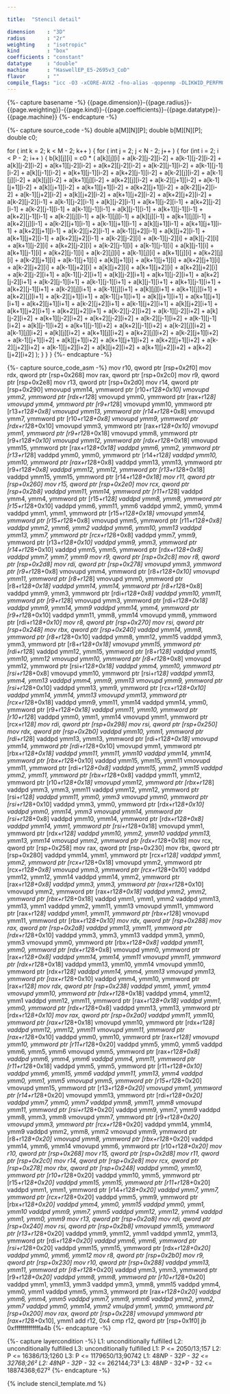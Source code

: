 ```yaml
---

title:  "Stencil detail"

dimension    : "3D"
radius       : "2r"
weighting    : "isotropic"
kind         : "box"
coefficients : "constant"
datatype     : "double"
machine      : "HaswellEP_E5-2695v3_CoD"
flavor       : ""
compile_flags: "icc -O3 -xCORE-AVX2 -fno-alias -qopenmp -DLIKWID_PERFMON -I/mnt/opt/likwid-4.3.2/include -L/mnt/opt/likwid-4.3.2/lib -I./stempel/stempel/headers/ ./stempel/headers/timing.c ./stempel/headers/dummy.c solar_compilable.c -o stencil -llikwid"
---
```


{%- capture basename -%}
{{page.dimension}}-{{page.radius}}-{{page.weighting}}-{{page.kind}}-{{page.coefficients}}-{{page.datatype}}-{{page.machine}}
{%- endcapture -%}

{%- capture source_code -%}
double a[M][N][P];
double b[M][N][P];
double c0;

for ( int k = 2; k < M - 2; k++ ) {
  for ( int j = 2; j < N - 2; j++ ) {
    for (int i = 2; i < P - 2; i++ ) {
      b[k][j][i] = c0 *
        ( a[k][j][i]       + a[k-2][j-2][i-2] + a[k-1][j-2][i-2]
        + a[k][j-2][i-2]   + a[k+1][j-2][i-2] + a[k+2][j-2][i-2]
        + a[k-2][j-1][i-2] + a[k-1][j-1][i-2] + a[k][j-1][i-2]
        + a[k+1][j-1][i-2] + a[k+2][j-1][i-2] + a[k-2][j][i-2]
        + a[k-1][j][i-2]   + a[k][j][i-2]     + a[k+1][j][i-2]
        + a[k+2][j][i-2]   + a[k-2][j+1][i-2] + a[k-1][j+1][i-2]
        + a[k][j+1][i-2]   + a[k+1][j+1][i-2] + a[k+2][j+1][i-2]
        + a[k-2][j+2][i-2] + a[k-1][j+2][i-2] + a[k][j+2][i-2]
        + a[k+1][j+2][i-2] + a[k+2][j+2][i-2] + a[k-2][j-2][i-1]
        + a[k-1][j-2][i-1] + a[k][j-2][i-1]   + a[k+1][j-2][i-1]
        + a[k+2][j-2][i-1] + a[k-2][j-1][i-1] + a[k-1][j-1][i-1]
        + a[k][j-1][i-1]   + a[k+1][j-1][i-1] + a[k+2][j-1][i-1]
        + a[k-2][j][i-1]   + a[k-1][j][i-1]   + a[k][j][i-1]
        + a[k+1][j][i-1]   + a[k+2][j][i-1]   + a[k-2][j+1][i-1]
        + a[k-1][j+1][i-1] + a[k][j+1][i-1]   + a[k+1][j+1][i-1]
        + a[k+2][j+1][i-1] + a[k-2][j+2][i-1] + a[k-1][j+2][i-1]
        + a[k][j+2][i-1]   + a[k+1][j+2][i-1] + a[k+2][j+2][i-1]
        + a[k-2][j-2][i]   + a[k-1][j-2][i]   + a[k][j-2][i]
        + a[k+1][j-2][i]   + a[k+2][j-2][i]   + a[k-2][j-1][i]
        + a[k-1][j-1][i]   + a[k][j-1][i]     + a[k+1][j-1][i]
        + a[k+2][j-1][i]   + a[k-2][j][i]     + a[k-1][j][i]
        + a[k+1][j][i]     + a[k+2][j][i]     + a[k-2][j+1][i]
        + a[k-1][j+1][i]   + a[k][j+1][i]     + a[k+1][j+1][i]
        + a[k+2][j+1][i]   + a[k-2][j+2][i]   + a[k-1][j+2][i]
        + a[k][j+2][i]     + a[k+1][j+2][i]   + a[k+2][j+2][i]
        + a[k-2][j-2][i+1] + a[k-1][j-2][i+1] + a[k][j-2][i+1]
        + a[k+1][j-2][i+1] + a[k+2][j-2][i+1] + a[k-2][j-1][i+1]
        + a[k-1][j-1][i+1] + a[k][j-1][i+1]   + a[k+1][j-1][i+1]
        + a[k+2][j-1][i+1] + a[k-2][j][i+1]   + a[k-1][j][i+1]
        + a[k][j][i+1]     + a[k+1][j][i+1]   + a[k+2][j][i+1]
        + a[k-2][j+1][i+1] + a[k-1][j+1][i+1] + a[k][j+1][i+1]
        + a[k+1][j+1][i+1] + a[k+2][j+1][i+1] + a[k-2][j+2][i+1]
        + a[k-1][j+2][i+1] + a[k][j+2][i+1]   + a[k+1][j+2][i+1]
        + a[k+2][j+2][i+1] + a[k-2][j-2][i+2] + a[k-1][j-2][i+2]
        + a[k][j-2][i+2]   + a[k+1][j-2][i+2] + a[k+2][j-2][i+2]
        + a[k-2][j-1][i+2] + a[k-1][j-1][i+2] + a[k][j-1][i+2]
        + a[k+1][j-1][i+2] + a[k+2][j-1][i+2] + a[k-2][j][i+2]
        + a[k-1][j][i+2]   + a[k][j][i+2]     + a[k+1][j][i+2]
        + a[k+2][j][i+2]   + a[k-2][j+1][i+2] + a[k-1][j+1][i+2]
        + a[k][j+1][i+2]   + a[k+1][j+1][i+2] + a[k+2][j+1][i+2]
        + a[k-2][j+2][i+2] + a[k-1][j+2][i+2] + a[k][j+2][i+2]
        + a[k+1][j+2][i+2] + a[k+2][j+2][i+2] );
    }
  }
}
{%- endcapture -%}

{%- capture source_code_asm -%}
mov r10, qword ptr [rsp+0x2f0]
mov rdx, qword ptr [rsp+0x268]
mov rax, qword ptr [rsp+0x2c0]
mov r9, qword ptr [rsp+0x2e8]
mov r13, qword ptr [rsp+0x2d0]
mov r14, qword ptr [rsp+0x290]
vmovupd ymm14, ymmword ptr [r10+r12*8+0x10]
vmovupd ymm2, ymmword ptr [rdx+r12*8]
vmovupd ymm0, ymmword ptr [rax+r12*8]
vmovupd ymm4, ymmword ptr [r9+r12*8]
vmovupd ymm10, ymmword ptr [r13+r12*8+0x8]
vmovupd ymm13, ymmword ptr [r14+r12*8+0x8]
vmovupd ymm7, ymmword ptr [r10+r12*8+0x8]
vmovupd ymm9, ymmword ptr [rdx+r12*8+0x10]
vmovupd ymm3, ymmword ptr [rax+r12*8+0x10]
vmovupd ymm1, ymmword ptr [r9+r12*8+0x18]
vmovupd ymm8, ymmword ptr [r9+r12*8+0x10]
vmovupd ymm12, ymmword ptr [rdx+r12*8+0x18]
vmovupd ymm15, ymmword ptr [rax+r12*8+0x18]
vaddpd ymm6, ymm2, ymmword ptr [r13+r12*8]
vaddpd ymm0, ymm0, ymmword ptr [r14+r12*8]
vaddpd ymm10, ymm10, ymmword ptr [rax+r12*8+0x8]
vaddpd ymm13, ymm13, ymmword ptr [r9+r12*8+0x8]
vaddpd ymm12, ymm12, ymmword ptr [r13+r12*8+0x18]
vaddpd ymm15, ymm15, ymmword ptr [r14+r12*8+0x18]
mov r11, qword ptr [rsp+0x260]
mov r15, qword ptr [rsp+0x2e0]
mov rcx, qword ptr [rsp+0x2b8]
vaddpd ymm11, ymm14, ymmword ptr [r11+r12*8]
vaddpd ymm4, ymm4, ymmword ptr [r15+r12*8]
vaddpd ymm8, ymm8, ymmword ptr [r15+r12*8+0x10]
vaddpd ymm6, ymm11, ymm6
vaddpd ymm2, ymm0, ymm4
vaddpd ymm1, ymm1, ymmword ptr [r15+r12*8+0x18]
vmovupd ymm14, ymmword ptr [r15+r12*8+0x8]
vmovupd ymm5, ymmword ptr [r11+r12*8+0x8]
vaddpd ymm2, ymm6, ymm2
vaddpd ymm6, ymm10, ymm13
vaddpd ymm13, ymm7, ymmword ptr [rcx+r12*8+0x8]
vaddpd ymm7, ymm9, ymmword ptr [r13+r12*8+0x10]
vaddpd ymm9, ymm3, ymmword ptr [r14+r12*8+0x10]
vaddpd ymm5, ymm5, ymmword ptr [rdx+r12*8+0x8]
vaddpd ymm7, ymm7, ymm9
mov r9, qword ptr [rsp+0x2c8]
mov r8, qword ptr [rsp+0x2d8]
mov rdi, qword ptr [rsp+0x278]
vmovupd ymm3, ymmword ptr [r9+r12*8+0x8]
vmovupd ymm4, ymmword ptr [r8+r12*8+0x10]
vmovupd ymm11, ymmword ptr [r8+r12*8]
vmovupd ymm0, ymmword ptr [r8+r12*8+0x18]
vaddpd ymm14, ymm14, ymmword ptr [r8+r12*8+0x8]
vaddpd ymm9, ymm3, ymmword ptr [rdi+r12*8+0x8]
vaddpd ymm10, ymm11, ymmword ptr [r9+r12*8]
vmovupd ymm3, ymmword ptr [rdi+r12*8+0x18]
vaddpd ymm9, ymm14, ymm9
vaddpd ymm14, ymm4, ymmword ptr [r9+r12*8+0x10]
vaddpd ymm11, ymm8, ymm14
vmovupd ymm8, ymmword ptr [rdi+r12*8+0x10]
mov r8, qword ptr [rsp+0x270]
mov rsi, qword ptr [rsp+0x248]
mov rbx, qword ptr [rsp+0x240]
vaddpd ymm14, ymm8, ymmword ptr [r8+r12*8+0x10]
vaddpd ymm8, ymm12, ymm15
vaddpd ymm3, ymm3, ymmword ptr [r8+r12*8+0x18]
vmovupd ymm15, ymmword ptr [rdi+r12*8]
vaddpd ymm12, ymm15, ymmword ptr [r8+r12*8]
vaddpd ymm15, ymm10, ymm12
vmovupd ymm10, ymmword ptr [r8+r12*8+0x8]
vmovupd ymm12, ymmword ptr [rsi+r12*8+0x18]
vaddpd ymm4, ymm10, ymmword ptr [rsi+r12*8+0x8]
vmovupd ymm10, ymmword ptr [rsi+r12*8]
vaddpd ymm13, ymm4, ymm13
vaddpd ymm4, ymm9, ymm13
vmovupd ymm9, ymmword ptr [rsi+r12*8+0x10]
vaddpd ymm13, ymm9, ymmword ptr [rcx+r12*8+0x10]
vaddpd ymm14, ymm14, ymm13
vmovupd ymm13, ymmword ptr [rcx+r12*8+0x18]
vaddpd ymm9, ymm11, ymm14
vaddpd ymm14, ymm0, ymmword ptr [r9+r12*8+0x18]
vaddpd ymm11, ymm10, ymmword ptr [r10+r12*8]
vaddpd ymm0, ymm1, ymm14
vmovupd ymm1, ymmword ptr [rcx+r12*8]
mov rdi, qword ptr [rsp+0x298]
mov rsi, qword ptr [rsp+0x250]
mov rdx, qword ptr [rsp+0x2b0]
vaddpd ymm10, ymm1, ymmword ptr [rdi+r12*8]
vaddpd ymm13, ymm13, ymmword ptr [rdi+r12*8+0x18]
vmovupd ymm14, ymmword ptr [rdi+r12*8+0x10]
vmovupd ymm1, ymmword ptr [rbx+r12*8+0x18]
vaddpd ymm11, ymm11, ymm10
vaddpd ymm14, ymm14, ymmword ptr [rbx+r12*8+0x10]
vaddpd ymm15, ymm15, ymm11
vmovupd ymm11, ymmword ptr [rdi+r12*8+0x8]
vaddpd ymm15, ymm2, ymm15
vaddpd ymm2, ymm11, ymmword ptr [rbx+r12*8+0x8]
vaddpd ymm11, ymm12, ymmword ptr [r10+r12*8+0x18]
vmovupd ymm12, ymmword ptr [rbx+r12*8]
vaddpd ymm3, ymm3, ymm11
vaddpd ymm12, ymm12, ymmword ptr [rsi+r12*8]
vaddpd ymm11, ymm0, ymm3
vmovupd ymm0, ymmword ptr [rsi+r12*8+0x10]
vaddpd ymm3, ymm0, ymmword ptr [rdx+r12*8+0x10]
vaddpd ymm0, ymm14, ymm3
vmovupd ymm14, ymmword ptr [rsi+r12*8+0x8]
vaddpd ymm10, ymm14, ymmword ptr [rdx+r12*8+0x8]
vaddpd ymm14, ymm1, ymmword ptr [rsi+r12*8+0x18]
vmovupd ymm1, ymmword ptr [rdx+r12*8]
vaddpd ymm10, ymm2, ymm10
vaddpd ymm13, ymm13, ymm14
vmovupd ymm2, ymmword ptr [rdx+r12*8+0x18]
mov rcx, qword ptr [rsp+0x258]
mov rax, qword ptr [rsp+0x230]
mov rbx, qword ptr [rsp+0x280]
vaddpd ymm14, ymm1, ymmword ptr [rcx+r12*8]
vaddpd ymm1, ymm2, ymmword ptr [rcx+r12*8+0x18]
vmovupd ymm2, ymmword ptr [rcx+r12*8+0x8]
vmovupd ymm3, ymmword ptr [rcx+r12*8+0x10]
vaddpd ymm12, ymm12, ymm14
vaddpd ymm14, ymm2, ymmword ptr [rax+r12*8+0x8]
vaddpd ymm3, ymm3, ymmword ptr [rax+r12*8+0x10]
vmovupd ymm2, ymmword ptr [rax+r12*8+0x18]
vaddpd ymm2, ymm2, ymmword ptr [rbx+r12*8+0x18]
vaddpd ymm1, ymm1, ymm2
vaddpd ymm13, ymm13, ymm1
vaddpd ymm2, ymm11, ymm13
vmovupd ymm11, ymmword ptr [rax+r12*8]
vaddpd ymm1, ymm11, ymmword ptr [rbx+r12*8]
vmovupd ymm11, ymmword ptr [rbx+r12*8+0x10]
mov rdx, qword ptr [rsp+0x288]
mov rax, qword ptr [rsp+0x2a8]
vaddpd ymm13, ymm11, ymmword ptr [rdx+r12*8+0x10]
vaddpd ymm3, ymm3, ymm13
vaddpd ymm3, ymm0, ymm3
vmovupd ymm0, ymmword ptr [rbx+r12*8+0x8]
vaddpd ymm11, ymm0, ymmword ptr [rdx+r12*8+0x8]
vmovupd ymm0, ymmword ptr [rax+r12*8+0x8]
vaddpd ymm14, ymm14, ymm11
vmovupd ymm11, ymmword ptr [rdx+r12*8+0x18]
vaddpd ymm13, ymm10, ymm14
vmovupd ymm10, ymmword ptr [rdx+r12*8]
vaddpd ymm14, ymm4, ymm13
vmovupd ymm13, ymmword ptr [rax+r12*8+0x10]
vaddpd ymm4, ymm10, ymmword ptr [rax+r12*8]
mov rdx, qword ptr [rsp+0x238]
vaddpd ymm1, ymm1, ymm4
vmovupd ymm10, ymmword ptr [rdx+r12*8+0x18]
vaddpd ymm4, ymm12, ymm1
vaddpd ymm12, ymm11, ymmword ptr [rax+r12*8+0x18]
vaddpd ymm1, ymm0, ymmword ptr [rdx+r12*8+0x8]
vaddpd ymm13, ymm13, ymmword ptr [rdx+r12*8+0x10]
mov rax, qword ptr [rsp+0x2a0]
vaddpd ymm11, ymm10, ymmword ptr [rax+r12*8+0x18]
vmovupd ymm10, ymmword ptr [rdx+r12*8]
vaddpd ymm12, ymm12, ymm11
vmovupd ymm11, ymmword ptr [rax+r12*8+0x10]
vaddpd ymm0, ymm10, ymmword ptr [rax+r12*8]
vmovupd ymm10, ymmword ptr [r11+r12*8+0x20]
vaddpd ymm5, ymm0, ymm5
vaddpd ymm6, ymm5, ymm6
vmovupd ymm5, ymmword ptr [rax+r12*8+0x8]
vaddpd ymm6, ymm4, ymm6
vaddpd ymm4, ymm11, ymmword ptr [r11+r12*8+0x18]
vaddpd ymm5, ymm5, ymmword ptr [r11+r12*8+0x10]
vaddpd ymm6, ymm15, ymm6
vaddpd ymm11, ymm13, ymm4
vaddpd ymm0, ymm1, ymm5
vmovupd ymm5, ymmword ptr [r15+r12*8+0x20]
vmovupd ymm15, ymmword ptr [r13+r12*8+0x20]
vmovupd ymm1, ymmword ptr [r14+r12*8+0x20]
vmovupd ymm13, ymmword ptr [rdi+r12*8+0x20]
vaddpd ymm7, ymm0, ymm7
vaddpd ymm8, ymm11, ymm8
vmovupd ymm11, ymmword ptr [rsi+r12*8+0x20]
vaddpd ymm9, ymm7, ymm9
vaddpd ymm8, ymm3, ymm8
vmovupd ymm7, ymmword ptr [r9+r12*8+0x20]
vmovupd ymm3, ymmword ptr [rcx+r12*8+0x20]
vaddpd ymm14, ymm14, ymm9
vaddpd ymm2, ymm8, ymm2
vmovupd ymm9, ymmword ptr [r8+r12*8+0x20]
vmovupd ymm8, ymmword ptr [rbx+r12*8+0x20]
vaddpd ymm14, ymm6, ymm14
vmovupd ymm6, ymmword ptr [r10+r12*8+0x20]
mov r10, qword ptr [rsp+0x268]
mov r15, qword ptr [rsp+0x2d8]
mov r11, qword ptr [rsp+0x2c0]
mov r14, qword ptr [rsp+0x2e8]
mov rcx, qword ptr [rsp+0x278]
mov rbx, qword ptr [rsp+0x248]
vaddpd ymm0, ymm10, ymmword ptr [r10+r12*8+0x20]
vaddpd ymm10, ymm5, ymmword ptr [r15+r12*8+0x20]
vaddpd ymm15, ymm15, ymmword ptr [r11+r12*8+0x20]
vaddpd ymm1, ymm1, ymmword ptr [r14+r12*8+0x20]
vaddpd ymm7, ymm7, ymmword ptr [rcx+r12*8+0x20]
vaddpd ymm5, ymm9, ymmword ptr [rbx+r12*8+0x20]
vaddpd ymm4, ymm0, ymm15
vaddpd ymm0, ymm1, ymm10
vaddpd ymm9, ymm7, ymm5
vaddpd ymm12, ymm12, ymm4
vaddpd ymm1, ymm0, ymm9
mov r13, qword ptr [rsp+0x2a8]
mov rdi, qword ptr [rsp+0x240]
mov rsi, qword ptr [rsp+0x2b8]
vmovupd ymm15, ymmword ptr [r13+r12*8+0x20]
vaddpd ymm9, ymm12, ymm1
vaddpd ymm12, ymm13, ymmword ptr [rdi+r12*8+0x20]
vaddpd ymm6, ymm6, ymmword ptr [rsi+r12*8+0x20]
vaddpd ymm15, ymm15, ymmword ptr [rdx+r12*8+0x20]
vaddpd ymm0, ymm6, ymm12
mov r8, qword ptr [rsp+0x2b0]
mov r9, qword ptr [rsp+0x230]
mov r10, qword ptr [rsp+0x288]
vaddpd ymm13, ymm11, ymmword ptr [r8+r12*8+0x20]
vaddpd ymm3, ymm3, ymmword ptr [r9+r12*8+0x20]
vaddpd ymm8, ymm8, ymmword ptr [r10+r12*8+0x20]
vaddpd ymm1, ymm13, ymm3
vaddpd ymm3, ymm8, ymm15
vaddpd ymm4, ymm0, ymm1
vaddpd ymm5, ymm3, ymmword ptr [rax+r12*8+0x20]
vaddpd ymm6, ymm4, ymm5
vaddpd ymm7, ymm9, ymm6
vaddpd ymm2, ymm2, ymm7
vaddpd ymm0, ymm14, ymm2
vmulpd ymm1, ymm0, ymmword ptr [rsp+0x200]
mov rax, qword ptr [rsp+0x228]
vmovupd ymmword ptr [rax+r12*8+0x10], ymm1
add r12, 0x4
cmp r12, qword ptr [rsp+0x1f0]
jb 0xfffffffffffffa4b
{%- endcapture -%}

{%- capture layercondition -%}
L1: unconditionally fulfilled
L2: unconditionally fulfilled
L3: unconditionally fulfilled
L1: P <= 2050/13;157
L2: P <= 16386/13;1260
L3: P <= 1179650/13;90742
L1: 48*N*P - 32*P - 32 <= 32768;26²
L2: 48*N*P - 32*P - 32 <= 262144;73²
L3: 48*N*P - 32*P - 32 <= 18874368;627²
{%- endcapture -%}

{% include stencil_template.md %}

